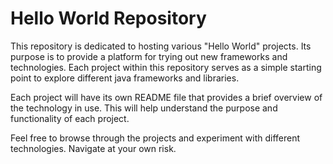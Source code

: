 # Hello World Repository
This repository is dedicated to hosting various "Hello World" projects. Its purpose is to provide a platform for trying out new frameworks and technologies. Each project within this repository serves as a simple starting point to explore different java frameworks and libraries.

Each project will have its own README file that provides a brief overview of the technology in use. This will help understand the purpose and functionality of each project.

Feel free to browse through the projects and experiment with different technologies. Navigate at your own risk.

